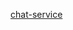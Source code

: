 [chat-service](https://docs.google.com/document/d/1IIIBAk8dibYjRSDJV4yo0sRbTNTvDuX3rrh8qtw_29s/edit?usp=sharing)